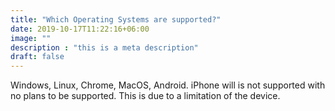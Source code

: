 ```yaml
---
title: "Which Operating Systems are supported?"
date: 2019-10-17T11:22:16+06:00
image: ""
description : "this is a meta description"
draft: false
---
```


Windows, Linux, Chrome, MacOS, Android. iPhone will is not supported with no plans to be supported. This is due to a limitation of the device. 